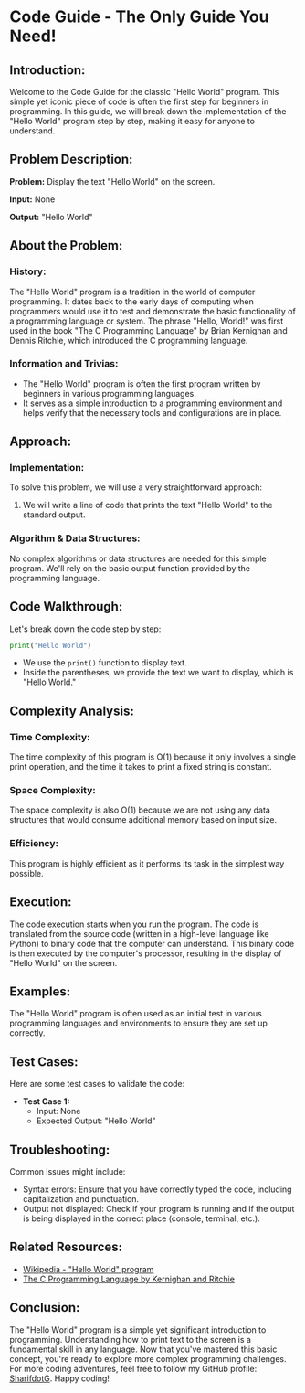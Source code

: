 # Code Guide - The Only Guide You Need!

## Introduction:
Welcome to the Code Guide for the classic "Hello World" program. This simple yet iconic piece of code is often the first step for beginners in programming. In this guide, we will break down the implementation of the "Hello World" program step by step, making it easy for anyone to understand.

## Problem Description:
**Problem:** Display the text "Hello World" on the screen.

**Input:** None

**Output:** "Hello World"

## About the Problem:
### History:
The "Hello World" program is a tradition in the world of computer programming. It dates back to the early days of computing when programmers would use it to test and demonstrate the basic functionality of a programming language or system. The phrase "Hello, World!" was first used in the book "The C Programming Language" by Brian Kernighan and Dennis Ritchie, which introduced the C programming language.

### Information and Trivias:
- The "Hello World" program is often the first program written by beginners in various programming languages.
- It serves as a simple introduction to a programming environment and helps verify that the necessary tools and configurations are in place.

## Approach:
### Implementation:
To solve this problem, we will use a very straightforward approach:
1. We will write a line of code that prints the text "Hello World" to the standard output.

### Algorithm & Data Structures:
No complex algorithms or data structures are needed for this simple program. We'll rely on the basic output function provided by the programming language.

## Code Walkthrough:
Let's break down the code step by step:

```python
print("Hello World")
```

- We use the `print()` function to display text.
- Inside the parentheses, we provide the text we want to display, which is "Hello World."

## Complexity Analysis:
### Time Complexity:
The time complexity of this program is O(1) because it only involves a single print operation, and the time it takes to print a fixed string is constant.

### Space Complexity:
The space complexity is also O(1) because we are not using any data structures that would consume additional memory based on input size.

### Efficiency:
This program is highly efficient as it performs its task in the simplest way possible.

## Execution:
The code execution starts when you run the program. The code is translated from the source code (written in a high-level language like Python) to binary code that the computer can understand. This binary code is then executed by the computer's processor, resulting in the display of "Hello World" on the screen.

## Examples:
The "Hello World" program is often used as an initial test in various programming languages and environments to ensure they are set up correctly.

## Test Cases:
Here are some test cases to validate the code:
- **Test Case 1:**
  - Input: None
  - Expected Output: "Hello World"

## Troubleshooting:
Common issues might include:
- Syntax errors: Ensure that you have correctly typed the code, including capitalization and punctuation.
- Output not displayed: Check if your program is running and if the output is being displayed in the correct place (console, terminal, etc.).

## Related Resources:
- [Wikipedia - "Hello World" program](https://en.wikipedia.org/wiki/%22Hello,_World!%22_program)
- [The C Programming Language by Kernighan and Ritchie](https://en.wikipedia.org/wiki/The_C_Programming_Language)

## Conclusion:
The "Hello World" program is a simple yet significant introduction to programming. Understanding how to print text to the screen is a fundamental skill in any language. Now that you've mastered this basic concept, you're ready to explore more complex programming challenges. For more coding adventures, feel free to follow my GitHub profile: [SharifdotG](https://github.com/SharifdotG). Happy coding!